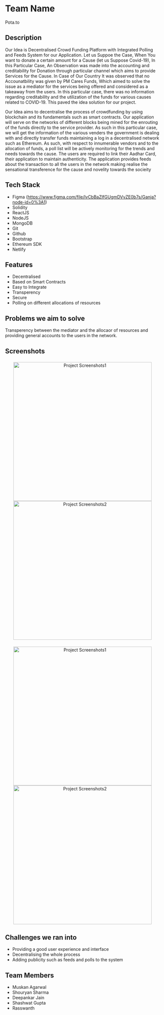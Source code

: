 # Team Name
Pota.to

## Description
Our Idea is Decentralised Crowd Funding Platform with Integrated Polling and Feeds System for our Application. Let us Suppoe the Case, When You want to donate a certain amount for a Cause (let us Suppose Covid-19), In this Particular Case, An Observation was made into the accounting and creditability for Donation through  particular channel which aims to provide Services for the Cause. In Case of Our Country It was observed that no Accounatbility was given by  PM Cares Funds, Which aimed to solve the issue as a mediator for the services being offered and considered as a takeaway from the users. In this particular case, there was no information regarding creditability and the utilization of the funds for various causes related to COVID-19. This paved the idea solution for our project.

Our Idea aims to decentralise the process of crowdfunding by using blockchain and its fundamentals such as smart contracts. Our application will serve on the networks of different blocks being mined for the enrouting of the funds directly to the service provider. As such in this particular case, we will get the information of the various venders the government is dealing with and directly transfer funds maintaining a log in a decentralised network such as Ethereum. As such, with respect to innumerable vendors and to the  allocation of funds, a poll list will be actively monitoring for the trends and needs towards the cause. The users are required to link their Aadhar Card, their application to maintain authenticity. The application provides feeds about the transaction to all the users in the network making realise the sensational transference for the cause and novelity towards the socieity

## Tech Stack
 - Figma (https://www.figma.com/file/lvCbBaZIfGUgmDVvZE0b7s/Ganja?node-id=0%3A1)
 - Solidity
 - ReactJS
 - NodeJS
 - MongoDB
 - Git
 - Github
 - Bootstrap
 - Ethereum SDK
 - Netlify

## Features
 - Decentralised
 - Based on Smart Contracts
 - Easy to Integrate
 - Transperency
 - Secure
 - Polling on different allocations of resources 

## Problems we aim to solve
Transperency between the mediator and the allocaor of resources and providing general accounts to the users in the network.

## Screenshots
### 
<p align="center">
<img src="https://github.com/shashtag/Ganja/blob/master/assets/1.png" alt="Project Screenshots1" width="450px">
<img src="https://github.com/shashtag/Ganja/blob/master/assets/2.png" alt="Project Screenshots2" width="450px">
</p>

###
<p align="center">
<img src="https://github.com/shashtag/Ganja/blob/master/assets/3.png" alt="Project Screenshots1" width="450px">
<img src="https://github.com/shashtag/Ganja/blob/master/assets/4.png" alt="Project Screenshots2" width="450px">
</p>


### 

## Challenges we ran into
 - Providing a good user experience and interface
 - Decentralising the whole process
 - Adding publicity such as feeds and polls to the system


## Team Members
- Muskan Agarwal
- Shouryan Sharma
- Deepankar Jain
- Shashwat Gupta
- Rasswanth

